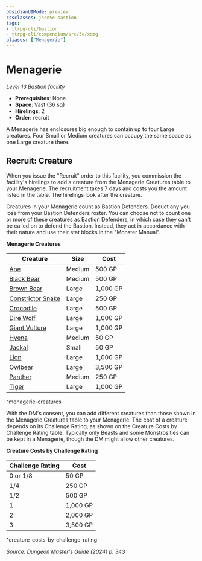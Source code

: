 ```yaml
---
obsidianUIMode: preview
cssclasses: json5e-bastion
tags:
- ttrpg-cli/bastion
- ttrpg-cli/compendium/src/5e/xdmg
aliases: ["Menagerie"]
---
```

# Menagerie
*Level 13 Bastion facility*  

- **Prerequisites**: None
- **Space**: Vast (36 sq)
- **Hirelings**: 2
- **Order**: recruit

A Menagerie has enclosures big enough to contain up to four Large creatures. Four Small or Medium creatures can occupy the same space as one Large creature there.

## Recruit: Creature

When you issue the "Recruit" order to this facility, you commission the facility's hirelings to add a creature from the Menagerie Creatures table to your Menagerie. The recruitment takes 7 days and costs you the amount listed in the table. The hirelings look after the creature.

Creatures in your Menagerie count as Bastion Defenders. Deduct any you lose from your Bastion Defenders roster. You can choose not to count one or more of these creatures as Bastion Defenders, in which case they can't be called on to defend the Bastion. Instead, they act in accordance with their nature and use their stat blocks in the "Monster Manual".

**Menagerie Creatures**

| Creature | Size | Cost |
|----------|------|------|
| [Ape](ape-xphb.md) | Medium | 500 GP |
| [Black Bear](black-bear-xphb.md) | Medium | 500 GP |
| [Brown Bear](brown-bear-xphb.md) | Large | 1,000 GP |
| [Constrictor Snake](constrictor-snake-xphb.md) | Large | 250 GP |
| [Crocodile](crocodile-xphb.md) | Large | 500 GP |
| [Dire Wolf](dire-wolf-xphb.md) | Large | 1,000 GP |
| [Giant Vulture](giant-vulture-xmm.md) | Large | 1,000 GP |
| [Hyena](hyena-xmm.md) | Medium | 50 GP |
| [Jackal](jackal-xmm.md) | Small | 50 GP |
| [Lion](lion-xphb.md) | Large | 1,000 GP |
| [Owlbear](owlbear-xmm.md) | Large | 3,500 GP |
| [Panther](panther-xphb.md) | Medium | 250 GP |
| [Tiger](tiger-xphb.md) | Large | 1,000 GP |
^menagerie-creatures

With the DM's consent, you can add different creatures than those shown in the Menagerie Creatures table to your Menagerie. The cost of a creature depends on its Challenge Rating, as shown on the Creature Costs by Challenge Rating table. Typically only Beasts and some Monstrosities can be kept in a Menagerie, though the DM might allow other creatures.

**Creature Costs by Challenge Rating**

| Challenge Rating | Cost |
|------------------|------|
| 0 or 1/8 | 50 GP |
| 1/4 | 250 GP |
| 1/2 | 500 GP |
| 1 | 1,000 GP |
| 2 | 2,000 GP |
| 3 | 3,500 GP |
^creature-costs-by-challenge-rating

*Source: Dungeon Master's Guide (2024) p. 343*